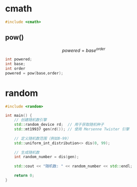 # cmath
```cpp
#include <cmath>
```
## pow()
$$
powered = base^{order}
$$
```cpp
int powered;
int base;
int order
powered = pow(base,order);
```
# random
```cpp
#include <random>
```
```cpp
int main() {
    // 创建随机数引擎
    std::random_device rd;  // 用于获取随机种子
    std::mt19937 gen(rd()); // 使用 Mersenne Twister 引擎
    
    // 定义随机数范围（例如0-99）
    std::uniform_int_distribution<> dis(0, 99);
    
    // 生成随机数
    int random_number = dis(gen);
    
    std::cout << "随机数: " << random_number << std::endl;
    
    return 0;
}
```
